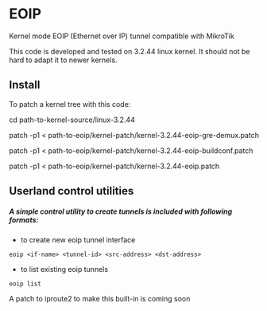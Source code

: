 EOIP
====

Kernel mode EOIP (Ethernet over IP) tunnel compatible with MikroTik

This code is developed and tested on 3.2.44 linux kernel. It should not be hard to adapt it to newer kernels.

Install
-------

To patch a kernel tree with this code:

cd path-to-kernel-source/linux-3.2.44

patch -p1 < path-to-eoip/kernel-patch/kernel-3.2.44-eoip-gre-demux.patch

patch -p1 < path-to-eoip/kernel-patch/kernel-3.2.44-eoip-buildconf.patch

patch -p1 < path-to-eoip/kernel-patch/kernel-3.2.44-eoip.patch

Userland control utilities
--------------------------

##### A simple control utility to create tunnels is included with following formats:

   - to create new eoip tunnel interface

`eoip <if-name> <tunnel-id> <src-address> <dst-address>`

   - to list existing eoip tunnels

`eoip list`

A patch to iproute2 to make this built-in is coming soon

